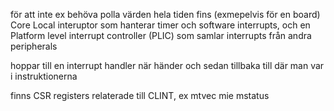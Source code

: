 
för att inte ex behöva polla värden hela tiden
fins (exmepelvis för en board) Core Local interuptor som hanterar timer och software interrupts, och en Platform level interrupt controller (PLIC) som samlar interrupts från andra peripherals

hoppar till en interrupt handler när händer och sedan tillbaka till där man var i instruktionerna

finns CSR registers relaterade till CLINT, ex mtvec mie mstatus